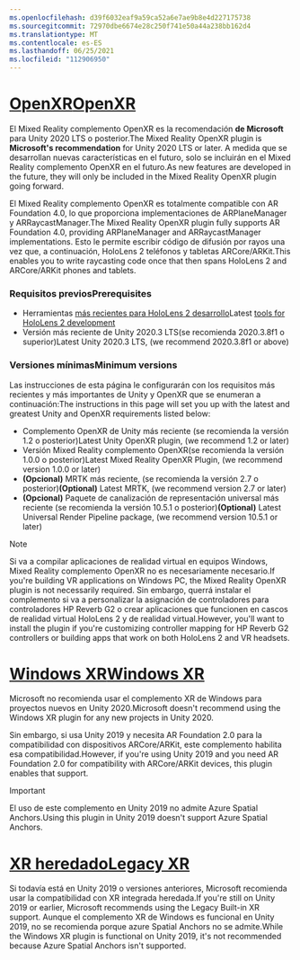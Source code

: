 ```yaml
---
ms.openlocfilehash: d39f6032eaf9a59ca52a6e7ae9b8e4d227175738
ms.sourcegitcommit: 72970dbe6674e28c250f741e50a44a238bb162d4
ms.translationtype: MT
ms.contentlocale: es-ES
ms.lasthandoff: 06/25/2021
ms.locfileid: "112906950"
---
```

# <a name="openxr"></a>[<span data-ttu-id="954df-101">OpenXR</span><span class="sxs-lookup"><span data-stu-id="954df-101">OpenXR</span></span>](#tab/openxr)

<span data-ttu-id="954df-102">El Mixed Reality complemento OpenXR es la recomendación **de Microsoft** para Unity 2020 LTS o posterior.</span><span class="sxs-lookup"><span data-stu-id="954df-102">The Mixed Reality OpenXR plugin is **Microsoft's recommendation** for Unity 2020 LTS or later.</span></span> <span data-ttu-id="954df-103">A medida que se desarrollan nuevas características en el futuro, solo se incluirán en el Mixed Reality complemento OpenXR en el futuro.</span><span class="sxs-lookup"><span data-stu-id="954df-103">As new features are developed in the future, they will only be included in the Mixed Reality OpenXR plugin going forward.</span></span>

<span data-ttu-id="954df-104">El Mixed Reality complemento OpenXR es totalmente compatible con AR Foundation 4.0, lo que proporciona implementaciones de ARPlaneManager y ARRaycastManager.</span><span class="sxs-lookup"><span data-stu-id="954df-104">The Mixed Reality OpenXR plugin fully supports AR Foundation 4.0, providing ARPlaneManager and ARRaycastManager implementations.</span></span> <span data-ttu-id="954df-105">Esto le permite escribir código de difusión por rayos una vez que, a continuación, HoloLens 2 teléfonos y tabletas ARCore/ARKit.</span><span class="sxs-lookup"><span data-stu-id="954df-105">This enables you to write raycasting code once that then spans HoloLens 2 and ARCore/ARKit phones and tablets.</span></span>

### <a name="prerequisites"></a><span data-ttu-id="954df-106">Requisitos previos</span><span class="sxs-lookup"><span data-stu-id="954df-106">Prerequisites</span></span> 

* <span data-ttu-id="954df-107">Herramientas [más recientes para HoloLens 2 desarrollo](../../../install-the-tools.md?tabs=unity#installation-checklist)</span><span class="sxs-lookup"><span data-stu-id="954df-107">Latest [tools for HoloLens 2 development](../../../install-the-tools.md?tabs=unity#installation-checklist)</span></span>
* <span data-ttu-id="954df-108">Versión más reciente de Unity 2020.3 LTS(se recomienda 2020.3.8f1 o superior)</span><span class="sxs-lookup"><span data-stu-id="954df-108">Latest Unity 2020.3 LTS, (we recommend 2020.3.8f1 or above)</span></span>

### <a name="minimum-versions"></a><span data-ttu-id="954df-109">Versiones mínimas</span><span class="sxs-lookup"><span data-stu-id="954df-109">Minimum versions</span></span>

<span data-ttu-id="954df-110">Las instrucciones de esta página le configurarán con los requisitos más recientes y más importantes de Unity y OpenXR que se enumeran a continuación:</span><span class="sxs-lookup"><span data-stu-id="954df-110">The instructions in this page will set you up with the latest and greatest Unity and OpenXR requirements listed below:</span></span>

* <span data-ttu-id="954df-111">Complemento OpenXR de Unity más reciente (se recomienda la versión 1.2 o posterior)</span><span class="sxs-lookup"><span data-stu-id="954df-111">Latest Unity OpenXR plugin, (we recommend 1.2 or later)</span></span>
* <span data-ttu-id="954df-112">Versión Mixed Reality complemento OpenXR(se recomienda la versión 1.0.0 o posterior)</span><span class="sxs-lookup"><span data-stu-id="954df-112">Latest Mixed Reality OpenXR Plugin, (we recommend version 1.0.0 or later)</span></span>
* <span data-ttu-id="954df-113">**(Opcional)** MRTK más reciente, (se recomienda la versión 2.7 o posterior)</span><span class="sxs-lookup"><span data-stu-id="954df-113">**(Optional)** Latest MRTK, (we recommend version 2.7 or later)</span></span>
* <span data-ttu-id="954df-114">**(Opcional)** Paquete de canalización de representación universal más reciente (se recomienda la versión 10.5.1 o posterior)</span><span class="sxs-lookup"><span data-stu-id="954df-114">**(Optional)** Latest Universal Render Pipeline package, (we recommend version 10.5.1 or later)</span></span>

<!-- ![Screenshot of the open xr unity basic sample running on a HoloLens](../../images/openxr-example.png) -->

> [!NOTE]
> <span data-ttu-id="954df-115">Si va a compilar aplicaciones de realidad virtual en equipos Windows, Mixed Reality complemento OpenXR no es necesariamente necesario.</span><span class="sxs-lookup"><span data-stu-id="954df-115">If you're building VR applications on Windows PC, the Mixed Reality OpenXR plugin is not necessarily required.</span></span> <span data-ttu-id="954df-116">Sin embargo, querrá instalar el complemento si va a personalizar la asignación de controladores para controladores HP Reverb G2 o crear aplicaciones que funcionen en cascos de realidad virtual HoloLens 2 y de realidad virtual.</span><span class="sxs-lookup"><span data-stu-id="954df-116">However, you'll want to install the plugin if you're customizing controller mapping for HP Reverb G2 controllers or building apps that work on both HoloLens 2 and VR headsets.</span></span>

# <a name="windows-xr"></a>[<span data-ttu-id="954df-117">Windows XR</span><span class="sxs-lookup"><span data-stu-id="954df-117">Windows XR</span></span>](#tab/windowsxr)

<span data-ttu-id="954df-118">Microsoft no recomienda usar el complemento XR de Windows para proyectos nuevos en Unity 2020.</span><span class="sxs-lookup"><span data-stu-id="954df-118">Microsoft doesn't recommend using the Windows XR plugin for any new projects in Unity 2020.</span></span>

<span data-ttu-id="954df-119">Sin embargo, si usa Unity 2019 y necesita AR Foundation 2.0 para la compatibilidad con dispositivos ARCore/ARKit, este complemento habilita esa compatibilidad.</span><span class="sxs-lookup"><span data-stu-id="954df-119">However, if you're using Unity 2019 and you need AR Foundation 2.0 for compatibility with ARCore/ARKit devices, this plugin enables that support.</span></span>

> [!IMPORTANT]
> <span data-ttu-id="954df-120">El uso de este complemento en Unity 2019 no admite Azure Spatial Anchors.</span><span class="sxs-lookup"><span data-stu-id="954df-120">Using this plugin in Unity 2019 doesn't support Azure Spatial Anchors.</span></span> 

# <a name="legacy-xr"></a>[<span data-ttu-id="954df-121">XR heredado</span><span class="sxs-lookup"><span data-stu-id="954df-121">Legacy XR</span></span>](#tab/legacy)

<span data-ttu-id="954df-122">Si todavía está en Unity 2019 o versiones anteriores, Microsoft recomienda usar la compatibilidad con XR integrada heredada.</span><span class="sxs-lookup"><span data-stu-id="954df-122">If you're still on Unity 2019 or earlier, Microsoft recommends using the Legacy Built-in XR support.</span></span> <span data-ttu-id="954df-123">Aunque el complemento XR de Windows es funcional en Unity 2019, no se recomienda porque azure Spatial Anchors no se admite.</span><span class="sxs-lookup"><span data-stu-id="954df-123">While the Windows XR plugin is functional on Unity 2019, it's not recommended because Azure Spatial Anchors isn't supported.</span></span>